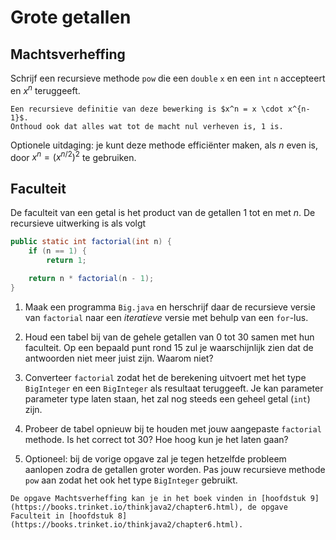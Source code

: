 # Grote getallen

## Machtsverheffing

Schrijf een recursieve methode `pow` die een `double` `x` en een `int` `n` accepteert en $x^n$ teruggeeft.

```{hint}
Een recursieve definitie van deze bewerking is $x^n = x \cdot x^{n-1}$.
Onthoud ook dat alles wat tot de macht nul verheven is, 1 is.
```

Optionele uitdaging: je kunt deze methode efficiënter maken, als $n$ even is, door $x^n = \left( x^{n/2} \right)^2$ te gebruiken.

## Faculteit

De faculteit van een getal is het product van de getallen 1 tot en met $n$. De recursieve uitwerking is als volgt

```java
public static int factorial(int n) {
    if (n == 1) {
        return 1;

    return n * factorial(n - 1);
}
```

1.  Maak een programma `Big.java` en herschrijf daar de recursieve versie van `factorial` naar een *iteratieve* versie met behulp van een `for`-lus.

2.  Houd een tabel bij van de gehele getallen van 0 tot 30 samen met hun faculteit. Op een bepaald punt rond 15 zul je waarschijnlijk zien dat de antwoorden niet meer juist zijn. Waarom niet?

3.  Converteer `factorial` zodat het de berekening uitvoert met het type `BigInteger` en een `BigInteger` als resultaat teruggeeft. Je kan parameter parameter type laten staan, het zal nog steeds een geheel getal (`int`) zijn.

4.  Probeer de tabel opnieuw bij te houden met jouw aangepaste `factorial` methode. Is het correct tot 30? Hoe hoog kun je het laten gaan?

5.  Optioneel: bij de vorige opgave zal je tegen hetzelfde probleem aanlopen zodra de getallen groter worden. Pas jouw recursieve methode `pow` aan zodat het ook het type `BigInteger` gebruikt.

```{note}
De opgave Machtsverheffing kan je in het boek vinden in [hoofdstuk 9](https://books.trinket.io/thinkjava2/chapter6.html), de opgave Faculteit in [hoofdstuk 8](https://books.trinket.io/thinkjava2/chapter6.html).
```
